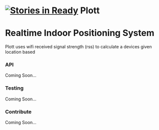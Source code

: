 [![Stories in Ready](https://badge.waffle.io/cwhite911/Plott.png?label=ready&title=Ready)](https://waffle.io/cwhite911/Plott)
Plott
=====

# Realtime Indoor Positioning System

Plott uses wifi received signal strength (rss) to calculate a devices given location based

### API

Coming Soon...

### Testing

Coming Soon...

### Contribute

Coming Soon...
